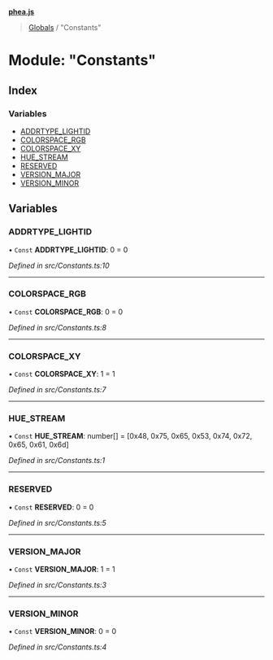**[phea.js](../README.md)**

> [Globals](../globals.md) / "Constants"

# Module: "Constants"

## Index

### Variables

* [ADDRTYPE\_LIGHTID](_constants_.md#addrtype_lightid)
* [COLORSPACE\_RGB](_constants_.md#colorspace_rgb)
* [COLORSPACE\_XY](_constants_.md#colorspace_xy)
* [HUE\_STREAM](_constants_.md#hue_stream)
* [RESERVED](_constants_.md#reserved)
* [VERSION\_MAJOR](_constants_.md#version_major)
* [VERSION\_MINOR](_constants_.md#version_minor)

## Variables

### ADDRTYPE\_LIGHTID

• `Const` **ADDRTYPE\_LIGHTID**: 0 = 0

*Defined in src/Constants.ts:10*

___

### COLORSPACE\_RGB

• `Const` **COLORSPACE\_RGB**: 0 = 0

*Defined in src/Constants.ts:8*

___

### COLORSPACE\_XY

• `Const` **COLORSPACE\_XY**: 1 = 1

*Defined in src/Constants.ts:7*

___

### HUE\_STREAM

• `Const` **HUE\_STREAM**: number[] = [0x48, 0x75, 0x65, 0x53, 0x74, 0x72, 0x65, 0x61, 0x6d]

*Defined in src/Constants.ts:1*

___

### RESERVED

• `Const` **RESERVED**: 0 = 0

*Defined in src/Constants.ts:5*

___

### VERSION\_MAJOR

• `Const` **VERSION\_MAJOR**: 1 = 1

*Defined in src/Constants.ts:3*

___

### VERSION\_MINOR

• `Const` **VERSION\_MINOR**: 0 = 0

*Defined in src/Constants.ts:4*
